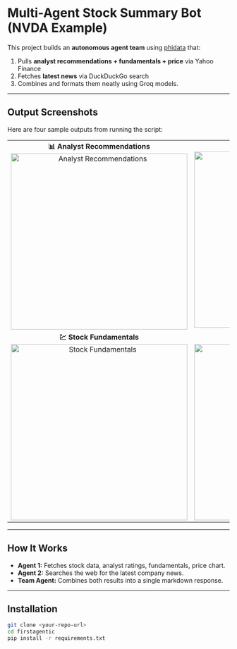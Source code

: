 # Multi-Agent Stock Summary Bot (NVDA Example)

This project builds an **autonomous agent team** using [phidata](https://github.com/phidatahq/phidata) that:
1. Pulls **analyst recommendations + fundamentals + price** via Yahoo Finance  
2. Fetches **latest news** via DuckDuckGo search  
3. Combines and formats them neatly using Groq models.

---

## Output Screenshots

Here are four sample outputs from running the script:

<table>
  <tr>
    <td align="center">
      <b>📊 Analyst Recommendations</b><br>
      <img src="assets/1.png" alt="Analyst Recommendations" width="400">
    </td>
    <td align="center">
      <b>📰 Latest News</b><br>
      <img src="assets/2.png" alt="Latest News" width="400">
    </td>
  </tr>
  <tr>
    <td align="center">
      <b>💹 Stock Fundamentals</b><br>
      <img src="assets/3.png" alt="Stock Fundamentals" width="400">
    </td>
    <td align="center">
      <b>📈 Price Chart</b><br>
      <img src="assets/4.png" alt="Price Chart" width="400">
    </td>
  </tr>
</table>

---

## How It Works
- **Agent 1:** Fetches stock data, analyst ratings, fundamentals, price chart.  
- **Agent 2:** Searches the web for the latest company news.  
- **Team Agent:** Combines both results into a single markdown response.

---

## Installation

```bash
git clone <your-repo-url>
cd firstagentic
pip install -r requirements.txt
